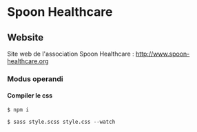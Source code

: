 # Spoon Healthcare

## Website

Site web de l'association Spoon Healthcare : http://www.spoon-healthcare.org

### Modus operandi

#### Compiler le css

```$ npm i```

```$ sass style.scss style.css --watch```
